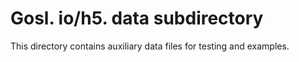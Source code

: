 # Gosl. io/h5. data subdirectory

This directory contains auxiliary data files for testing and examples.
